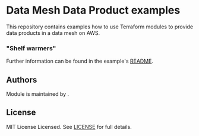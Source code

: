 # Data Mesh Data Product examples

This repository contains examples how to use Terraform modules to provide data products in a data mesh on AWS.

### "Shelf warmers"

Further information can be found in the example's [README](shelf_warmers/README.md).

## Authors

Module is maintained by []().

## License

MIT License Licensed. See [LICENSE](https://github.com/datamesh-architecture/terraform-dataproduct-examples/blob/main/LICENSE) for full details.
